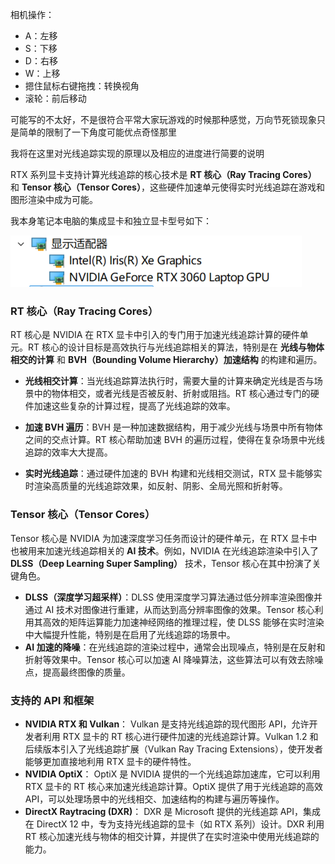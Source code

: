 相机操作：
- A：左移
- S：下移
- D：右移
- W：上移
- 摁住鼠标右键拖拽：转换视角
- 滚轮：前后移动

可能写的不太好，不是很符合平常大家玩游戏的时候那种感觉，万向节死锁现象只是简单的限制了一下角度可能优点奇怪那里

我将在这里对光线追踪实现的原理以及相应的进度进行简要的说明

RTX 系列显卡支持计算光线追踪的核心技术是 **RT 核心（Ray Tracing Cores）** 和 **Tensor 核心（Tensor Cores）**，这些硬件加速单元使得实时光线追踪在游戏和图形渲染中成为可能。

我本身笔记本电脑的集成显卡和独立显卡型号如下：



![image-20241105092609151](./assets/image-20241105092609151.png)

### **RT 核心（Ray Tracing Cores）**

RT 核心是 NVIDIA 在 RTX 显卡中引入的专门用于加速光线追踪计算的硬件单元。RT 核心的设计目标是高效执行与光线追踪相关的算法，特别是在 **光线与物体相交的计算** 和 **BVH（Bounding Volume Hierarchy）加速结构** 的构建和遍历。

- **光线相交计算**：当光线追踪算法执行时，需要大量的计算来确定光线是否与场景中的物体相交，或者光线是否被反射、折射或阻挡。RT 核心通过专门的硬件加速这些复杂的计算过程，提高了光线追踪的效率。

- **加速 BVH 遍历**：BVH 是一种加速数据结构，用于减少光线与场景中所有物体之间的交点计算。RT 核心帮助加速 BVH 的遍历过程，使得在复杂场景中光线追踪的效率大大提高。

- **实时光线追踪**：通过硬件加速的 BVH 构建和光线相交测试，RTX 显卡能够实时渲染高质量的光线追踪效果，如反射、阴影、全局光照和折射等。

###  **Tensor 核心（Tensor Cores）**

Tensor 核心是 NVIDIA 为加速深度学习任务而设计的硬件单元，在 RTX 显卡中也被用来加速光线追踪相关的 **AI 技术**。例如，NVIDIA 在光线追踪渲染中引入了 **DLSS（Deep Learning Super Sampling）** 技术，Tensor 核心在其中扮演了关键角色。

- **DLSS（深度学习超采样）**：DLSS 使用深度学习算法通过低分辨率渲染图像并通过 AI 技术对图像进行重建，从而达到高分辨率图像的效果。Tensor 核心利用其高效的矩阵运算能力加速神经网络的推理过程，使 DLSS 能够在实时渲染中大幅提升性能，特别是在启用了光线追踪的场景中。
- **AI 加速的降噪**：在光线追踪的渲染过程中，通常会出现噪点，特别是在反射和折射等效果中。Tensor 核心可以加速 AI 降噪算法，这些算法可以有效去除噪点，提高最终图像的质量。

### **支持的 API 和框架**

- **NVIDIA RTX 和 Vulkan**： Vulkan 是支持光线追踪的现代图形 API，允许开发者利用 RTX 显卡的 RT 核心进行硬件加速的光线追踪计算。Vulkan 1.2 和后续版本引入了光线追踪扩展（Vulkan Ray Tracing Extensions），使开发者能够更加直接地利用 RTX 显卡的硬件特性。
- **NVIDIA OptiX**： OptiX 是 NVIDIA 提供的一个光线追踪加速库，它可以利用 RTX 显卡的 RT 核心来加速光线追踪计算。OptiX 提供了用于光线追踪的高效 API，可以处理场景中的光线相交、加速结构的构建与遍历等操作。
- **DirectX Raytracing (DXR)**： DXR 是 Microsoft 提供的光线追踪 API，集成在 DirectX 12 中，专为支持光线追踪的显卡（如 RTX 系列）设计。DXR 利用 RT 核心加速光线与物体的相交计算，并提供了在实时渲染中使用光线追踪的能力。
